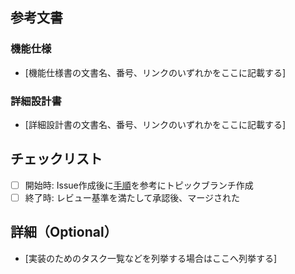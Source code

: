
## 参考文書

### 機能仕様

- [機能仕様書の文書名、番号、リンクのいずれかをここに記載する]

### 詳細設計書

- [詳細設計書の文書名、番号、リンクのいずれかをここに記載する]

## チェックリスト

- [ ] 開始時: Issue作成後に[手順](https://github.com/ShimadzuCorp/i-QLinks/wiki/About-operation#%E9%96%8B%E7%99%BA%E3%81%AE%E6%B5%81%E3%82%8C%E9%96%8B%E7%99%BA%E9%96%8B%E5%A7%8B%E6%99%82%E9%96%8B%E7%99%BA%E3%83%96%E3%83%A9%E3%83%B3%E3%83%81%E3%81%AE%E9%81%8B%E7%94%A8)を参考にトピックブランチ作成
- [ ] 終了時: レビュー基準を満たして承認後、マージされた

## 詳細（Optional）

- [実装のためのタスク一覧などを列挙する場合はここへ列挙する]
